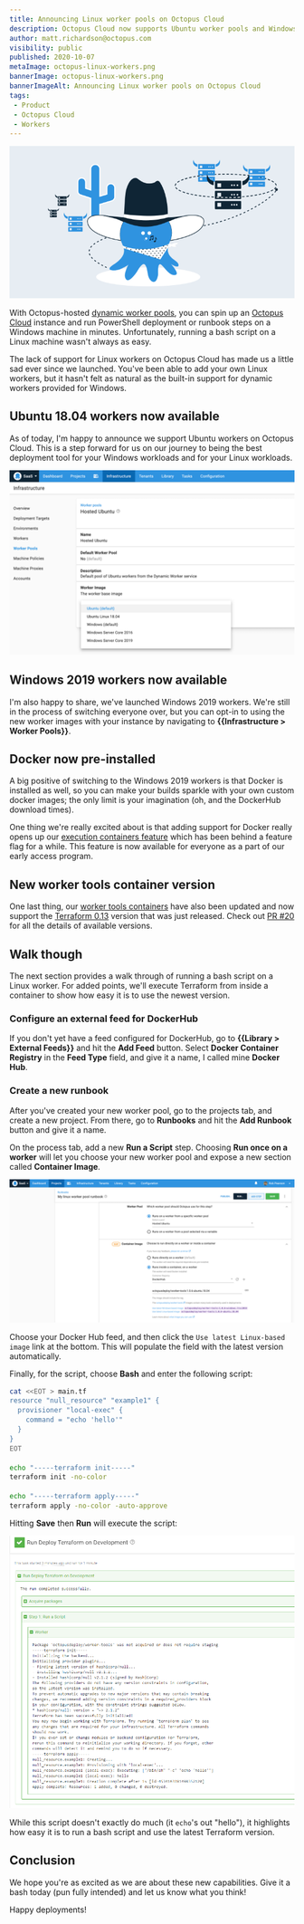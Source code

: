 ```yaml
---
title: Announcing Linux worker pools on Octopus Cloud
description: Octopus Cloud now supports Ubuntu worker pools and Windows 2019 worker pools.
author: matt.richardson@octopus.com
visibility: public
published: 2020-10-07
metaImage: octopus-linux-workers.png
bannerImage: octopus-linux-workers.png
bannerImageAlt: Announcing Linux worker pools on Octopus Cloud
tags:
 - Product
 - Octopus Cloud
 - Workers
---
```


![Announcing Linux worker pools on Octopus Cloud](octopus-linux-workers.png)

With Octopus-hosted [dynamic worker pools](https://octopus.com/docs/infrastructure/workers/dynamic-worker-pools), you can spin up an [Octopus Cloud](https://octopus.com/docs/octopus-cloud) instance and run PowerShell deployment or runbook steps on a Windows machine in minutes. Unfortunately, running a bash script on a Linux machine wasn't always as easy.

The lack of support for Linux workers on Octopus Cloud has made us a little sad ever since we launched. You've been able to add your own Linux workers, but it hasn't felt as natural as the built-in support for dynamic workers provided for Windows.

## Ubuntu 18.04 workers now available

As of today, I'm happy to announce we support Ubuntu workers on Octopus Cloud. This is a step forward for us on our journey to being the best deployment tool for your Windows workloads and for your Linux workloads.

![Worker Pool Configuration with Ubuntu 18.04 selected](images/worker-pool-configuration.png "width=500")

## Windows 2019 workers now available

I'm also happy to share, we've launched Windows 2019 workers. We're still in the process of switching everyone over, but you can opt-in to using the new worker images with your instance by navigating to **{{Infrastructure > Worker Pools}}**.

## Docker now pre-installed

A big positive of switching to the Windows 2019 workers is that Docker is installed as well, so you can make your builds sparkle with your own custom docker images; the only limit is your imagination (oh, and the DockerHub download times).

One thing we're really excited about is that adding support for Docker really opens up our [execution containers feature](https://octopus.com/blog/execution-containers) which has been behind a feature flag for a while. This feature is now available for everyone as a part of our early access program.

## New worker tools container version

One last thing, our [worker tools containers](https://hub.docker.com/r/octopusdeploy/worker-tools) have also been updated and now support the [Terraform 0.13](https://www.hashicorp.com/blog/announcing-hashicorp-terraform-0-13/) version that was just released. Check out [PR #20](https://github.com/OctopusDeploy/WorkerTools/pull/20) for all the details of available versions.

## Walk though

The next section provides a walk through of running a bash script on a Linux worker. For added points, we'll execute Terraform from inside a container to show how easy it is to use the newest version.

### Configure an external feed for DockerHub

If you don't yet have a feed configured for DockerHub, go to **{{Library > External Feeds}}** and hit the **Add Feed** button. Select **Docker Container Registry** in the **Feed Type** field, and give it a name, I called mine **Docker Hub**.

### Create a new runbook

After you've created your new worker pool, go to the projects tab, and create a new project. From there, go to **Runbooks** and hit the **Add Runbook** button and give it a name.

On the process tab, add a new **Run a Script** step. Choosing **Run once on a worker** will let you choose your new worker pool and expose a new section called **Container Image**.

![Runbook step with worker pool and Container Image](images/runbook-step-worker-pool-container.png "width=500")

Choose your Docker Hub feed, and then click the `Use latest Linux-based image` link at the bottom. This will populate the field with the latest version automatically.

Finally, for the script, choose **Bash** and enter the following script:

```bash
cat <<EOT > main.tf
resource "null_resource" "example1" {
  provisioner "local-exec" {
    command = "echo 'hello'"
  }
}
EOT

echo "-----terraform init-----"
terraform init -no-color

echo "-----terraform apply-----"
terraform apply -no-color -auto-approve
```

Hitting **Save** then **Run** will execute the script:

![Runbook execution log](images/terraform-run-log.png "width=500")

While this script doesn't exactly do much (it `echo`'s out "hello"), it highlights how easy it is to run a bash script and use the latest Terraform version.

## Conclusion

We hope you're as excited as we are about these new capabilities. Give it a bash today (pun fully intended) and let us know what you think!

Happy deployments!
